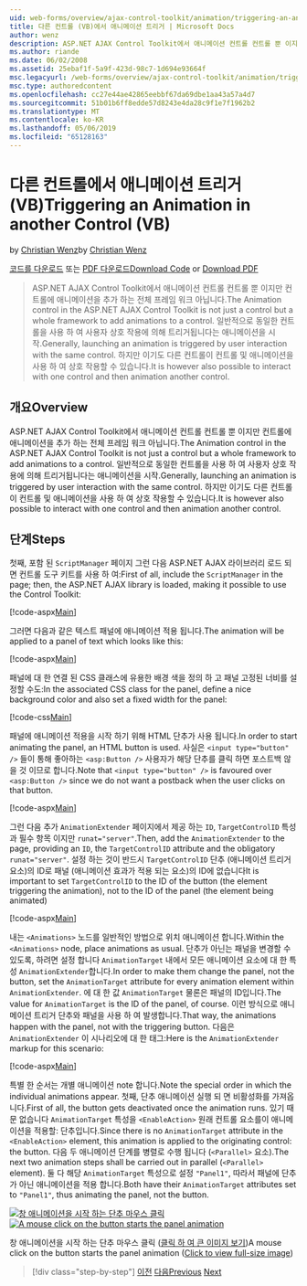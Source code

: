 ```yaml
---
uid: web-forms/overview/ajax-control-toolkit/animation/triggering-an-animation-in-another-control-vb
title: 다른 컨트롤 (VB)에서 애니메이션 트리거 | Microsoft Docs
author: wenz
description: ASP.NET AJAX Control Toolkit에서 애니메이션 컨트롤 컨트롤 뿐 이지만 컨트롤에 애니메이션을 추가 하는 전체 프레임 워크 아닙니다. 일반적으로 시작을...
ms.author: riande
ms.date: 06/02/2008
ms.assetid: 25ebaf1f-5a9f-423d-98c7-1d694e93664f
msc.legacyurl: /web-forms/overview/ajax-control-toolkit/animation/triggering-an-animation-in-another-control-vb
msc.type: authoredcontent
ms.openlocfilehash: cc27e44ae42865eebbf67da69dbe1aa43a57a4d7
ms.sourcegitcommit: 51b01b6ff8edde57d8243e4da28c9f1e7f1962b2
ms.translationtype: MT
ms.contentlocale: ko-KR
ms.lasthandoff: 05/06/2019
ms.locfileid: "65128163"
---
```

# <a name="triggering-an-animation-in-another-control-vb"></a><span data-ttu-id="f708c-104">다른 컨트롤에서 애니메이션 트리거(VB)</span><span class="sxs-lookup"><span data-stu-id="f708c-104">Triggering an Animation in another Control (VB)</span></span>

<span data-ttu-id="f708c-105">by [Christian Wenz](https://github.com/wenz)</span><span class="sxs-lookup"><span data-stu-id="f708c-105">by [Christian Wenz](https://github.com/wenz)</span></span>

<span data-ttu-id="f708c-106">[코드를 다운로드](http://download.microsoft.com/download/f/9/a/f9a26acd-8df4-4484-8a18-199e4598f411/Animation8.vb.zip) 또는 [PDF 다운로드](http://download.microsoft.com/download/6/7/1/6718d452-ff89-4d3f-a90e-c74ec2d636a3/animation8VB.pdf)</span><span class="sxs-lookup"><span data-stu-id="f708c-106">[Download Code](http://download.microsoft.com/download/f/9/a/f9a26acd-8df4-4484-8a18-199e4598f411/Animation8.vb.zip) or [Download PDF](http://download.microsoft.com/download/6/7/1/6718d452-ff89-4d3f-a90e-c74ec2d636a3/animation8VB.pdf)</span></span>

> <span data-ttu-id="f708c-107">ASP.NET AJAX Control Toolkit에서 애니메이션 컨트롤 컨트롤 뿐 이지만 컨트롤에 애니메이션을 추가 하는 전체 프레임 워크 아닙니다.</span><span class="sxs-lookup"><span data-stu-id="f708c-107">The Animation control in the ASP.NET AJAX Control Toolkit is not just a control but a whole framework to add animations to a control.</span></span> <span data-ttu-id="f708c-108">일반적으로 동일한 컨트롤을 사용 하 여 사용자 상호 작용에 의해 트리거됩니다는 애니메이션을 시작.</span><span class="sxs-lookup"><span data-stu-id="f708c-108">Generally, launching an animation is triggered by user interaction with the same control.</span></span> <span data-ttu-id="f708c-109">하지만 이기도 다른 컨트롤이 컨트롤 및 애니메이션을 사용 하 여 상호 작용할 수 있습니다.</span><span class="sxs-lookup"><span data-stu-id="f708c-109">It is however also possible to interact with one control and then animation another control.</span></span>

## <a name="overview"></a><span data-ttu-id="f708c-110">개요</span><span class="sxs-lookup"><span data-stu-id="f708c-110">Overview</span></span>

<span data-ttu-id="f708c-111">ASP.NET AJAX Control Toolkit에서 애니메이션 컨트롤 컨트롤 뿐 이지만 컨트롤에 애니메이션을 추가 하는 전체 프레임 워크 아닙니다.</span><span class="sxs-lookup"><span data-stu-id="f708c-111">The Animation control in the ASP.NET AJAX Control Toolkit is not just a control but a whole framework to add animations to a control.</span></span> <span data-ttu-id="f708c-112">일반적으로 동일한 컨트롤을 사용 하 여 사용자 상호 작용에 의해 트리거됩니다는 애니메이션을 시작.</span><span class="sxs-lookup"><span data-stu-id="f708c-112">Generally, launching an animation is triggered by user interaction with the same control.</span></span> <span data-ttu-id="f708c-113">하지만 이기도 다른 컨트롤이 컨트롤 및 애니메이션을 사용 하 여 상호 작용할 수 있습니다.</span><span class="sxs-lookup"><span data-stu-id="f708c-113">It is however also possible to interact with one control and then animation another control.</span></span>

## <a name="steps"></a><span data-ttu-id="f708c-114">단계</span><span class="sxs-lookup"><span data-stu-id="f708c-114">Steps</span></span>

<span data-ttu-id="f708c-115">첫째, 포함 된 `ScriptManager` 페이지 그런 다음 ASP.NET AJAX 라이브러리 로드 되 면 컨트롤 도구 키트를 사용 하 여:</span><span class="sxs-lookup"><span data-stu-id="f708c-115">First of all, include the `ScriptManager` in the page; then, the ASP.NET AJAX library is loaded, making it possible to use the Control Toolkit:</span></span>

[!code-aspx[Main](triggering-an-animation-in-another-control-vb/samples/sample1.aspx)]

<span data-ttu-id="f708c-116">그러면 다음과 같은 텍스트 패널에 애니메이션 적용 됩니다.</span><span class="sxs-lookup"><span data-stu-id="f708c-116">The animation will be applied to a panel of text which looks like this:</span></span>

[!code-aspx[Main](triggering-an-animation-in-another-control-vb/samples/sample2.aspx)]

<span data-ttu-id="f708c-117">패널에 대 한 연결 된 CSS 클래스에 유용한 배경 색을 정의 하 고 패널 고정된 너비를 설정할 수도:</span><span class="sxs-lookup"><span data-stu-id="f708c-117">In the associated CSS class for the panel, define a nice background color and also set a fixed width for the panel:</span></span>

[!code-css[Main](triggering-an-animation-in-another-control-vb/samples/sample3.css)]

<span data-ttu-id="f708c-118">패널에 애니메이션 적용을 시작 하기 위해 HTML 단추가 사용 됩니다.</span><span class="sxs-lookup"><span data-stu-id="f708c-118">In order to start animating the panel, an HTML button is used.</span></span> <span data-ttu-id="f708c-119">사실은 `<input type="button" />` 들이 통해 좋아하는 `<asp:Button />` 사용자가 해당 단추를 클릭 하면 포스트백 않을 것 이므로 합니다.</span><span class="sxs-lookup"><span data-stu-id="f708c-119">Note that `<input type="button" />` is favoured over `<asp:Button />` since we do not want a postback when the user clicks on that button.</span></span>

[!code-aspx[Main](triggering-an-animation-in-another-control-vb/samples/sample4.aspx)]

<span data-ttu-id="f708c-120">그런 다음 추가 `AnimationExtender` 페이지에서 제공 하는 `ID`, `TargetControlID` 특성과 필수 항목 이지만 `runat="server"`.</span><span class="sxs-lookup"><span data-stu-id="f708c-120">Then, add the `AnimationExtender` to the page, providing an `ID`, the `TargetControlID` attribute and the obligatory `runat="server"`.</span></span> <span data-ttu-id="f708c-121">설정 하는 것이 반드시 `TargetControlID` 단추 (애니메이션 트리거 요소)의 ID로 패널 (애니메이션 효과가 적용 되는 요소)의 ID에 없습니다</span><span class="sxs-lookup"><span data-stu-id="f708c-121">It is important to set `TargetControlID` to the ID of the button (the element triggering the animation), not to the ID of the panel (the element being animated)</span></span>

[!code-aspx[Main](triggering-an-animation-in-another-control-vb/samples/sample5.aspx)]

<span data-ttu-id="f708c-122">내는 `<Animations>` 노드를 일반적인 방법으로 위치 애니메이션 합니다.</span><span class="sxs-lookup"><span data-stu-id="f708c-122">Within the `<Animations>` node, place animations as usual.</span></span> <span data-ttu-id="f708c-123">단추가 아닌는 패널을 변경할 수 있도록, 하려면 설정 합니다 `AnimationTarget` 내에서 모든 애니메이션 요소에 대 한 특성 `AnimationExtender`합니다.</span><span class="sxs-lookup"><span data-stu-id="f708c-123">In order to make them change the panel, not the button, set the `AnimationTarget` attribute for every animation element within `AnimationExtender`.</span></span> <span data-ttu-id="f708c-124">에 대 한 값 `AnimationTarget` 물론은 패널의 ID입니다.</span><span class="sxs-lookup"><span data-stu-id="f708c-124">The value for `AnimationTarget` is the ID of the panel, of course.</span></span> <span data-ttu-id="f708c-125">이런 방식으로 애니메이션 트리거 단추와 패널을 사용 하 여 발생합니다.</span><span class="sxs-lookup"><span data-stu-id="f708c-125">That way, the animations happen with the panel, not with the triggering button.</span></span> <span data-ttu-id="f708c-126">다음은 `AnimationExtender` 이 시나리오에 대 한 태그:</span><span class="sxs-lookup"><span data-stu-id="f708c-126">Here is the `AnimationExtender` markup for this scenario:</span></span>

[!code-aspx[Main](triggering-an-animation-in-another-control-vb/samples/sample6.aspx)]

<span data-ttu-id="f708c-127">특별 한 순서는 개별 애니메이션 note 합니다.</span><span class="sxs-lookup"><span data-stu-id="f708c-127">Note the special order in which the individual animations appear.</span></span> <span data-ttu-id="f708c-128">첫째, 단추 애니메이션 실행 되 면 비활성화를 가져옵니다.</span><span class="sxs-lookup"><span data-stu-id="f708c-128">First of all, the button gets deactivated once the animation runs.</span></span> <span data-ttu-id="f708c-129">있기 때문 없습니다 `AnimationTarget` 특성을 `<EnableAction>` 원래 컨트롤 요소를이 애니메이션을 적용할: 단추입니다.</span><span class="sxs-lookup"><span data-stu-id="f708c-129">Since there is no `AnimationTarget` attribute in the `<EnableAction>` element, this animation is applied to the originating control: the button.</span></span> <span data-ttu-id="f708c-130">다음 두 애니메이션 단계를 병렬로 수행 됩니다 (`<Parallel>` 요소).</span><span class="sxs-lookup"><span data-stu-id="f708c-130">The next two animation steps shall be carried out in parallel (`<Parallel>` element).</span></span> <span data-ttu-id="f708c-131">둘 다 해당 `AnimationTarget` 특성으로 설정 `"Panel1"`, 따라서 패널에 단추가 아닌 애니메이션을 적용 합니다.</span><span class="sxs-lookup"><span data-stu-id="f708c-131">Both have their `AnimationTarget` attributes set to `"Panel1"`, thus animating the panel, not the button.</span></span>

<span data-ttu-id="f708c-132">[![창 애니메이션을 시작 하는 단추 마우스 클릭](triggering-an-animation-in-another-control-vb/_static/image2.png)](triggering-an-animation-in-another-control-vb/_static/image1.png)</span><span class="sxs-lookup"><span data-stu-id="f708c-132">[![A mouse click on the button starts the panel animation](triggering-an-animation-in-another-control-vb/_static/image2.png)](triggering-an-animation-in-another-control-vb/_static/image1.png)</span></span>

<span data-ttu-id="f708c-133">창 애니메이션을 시작 하는 단추 마우스 클릭 ([클릭 하 여 큰 이미지 보기](triggering-an-animation-in-another-control-vb/_static/image3.png))</span><span class="sxs-lookup"><span data-stu-id="f708c-133">A mouse click on the button starts the panel animation ([Click to view full-size image](triggering-an-animation-in-another-control-vb/_static/image3.png))</span></span>

> [!div class="step-by-step"]
> <span data-ttu-id="f708c-134">[이전](disabling-actions-during-animation-vb.md)
> [다음](modifying-animations-from-the-server-side-vb.md)</span><span class="sxs-lookup"><span data-stu-id="f708c-134">[Previous](disabling-actions-during-animation-vb.md)
[Next](modifying-animations-from-the-server-side-vb.md)</span></span>
